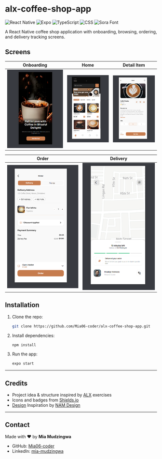 # alx-coffee-shop-app

![React Native](https://img.shields.io/badge/React_Native-20232A?style=for-the-badge&logo=react&logoColor=61DAFB)
![Expo](https://img.shields.io/badge/Expo-000000?style=for-the-badge&logo=expo&logoColor=white)
![TypeScript](https://img.shields.io/badge/TypeScript-3178C6?style=for-the-badge&logo=typescript&logoColor=white)
![CSS](https://img.shields.io/badge/CSS-1572B6?style=for-the-badge&logo=css3&logoColor=white)
![Sora Font](https://img.shields.io/badge/Sora-FONT-ff69b4?style=for-the-badge)

A React Native coffee shop application with onboarding, browsing, ordering, and delivery tracking screens.

## Screens

| Onboarding                                                      | Home                                                | Detail Item                                                  |
| --------------------------------------------------------------- | --------------------------------------------------- | ------------------------------------------------------------ |
| ![Onboarding Screen](/assets/images/screenshots/onboarding.png) | ![Home Screen](/assets/images/screenshots/home.png) | ![Detail Item Screen](/assets/images/screenshots/detail.png) |

| Order                                                 | Delivery                                                    |
| ----------------------------------------------------- | ----------------------------------------------------------- |
| ![Order Screen](/assets/images/screenshots/order.png) | ![Delivery Screen](/assets/images/screenshots/delivery.png) |

## Installation

1. Clone the repo:

   ```bash
   git clone https://github.com/Mia06-coder/alx-coffee-shop-app.git
   ```

2. Install dependencies:

   ```bash
   npm install
   ```

3. Run the app:

   ```bash
   expo start
   ```

---

## Credits

- Project idea & structure inspired by [ALX](https://www.alxafrica.com/) exercises
- Icons and badges from [Shields.io](https://shields.io/)
- [Design](https://www.figma.com/design/RhP1APTkYyHY3DTClVv5gU/Coffee-Shop-Mobile-App-Design--Community-?node-id=421-1289&t=eNw0R81DhkdIwzJE-0) Inspiration by [NAM Design](https://share.google/uQ5bKvglgKNaa9O99)

---

## Contact

Made with ❤️ by **Mia Mudzingwa**

- GitHub: [Mia06-coder](https://github.com/Mia06-coder)
- LinkedIn: [mia-mudzingwa](https://www.linkedin.com/in/mia-mudzingwa)
